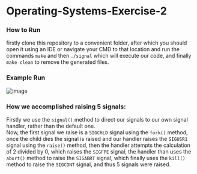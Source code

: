 # Operating-Systems-Exercise-2

### How to Run
firstly clone this repository to a convenient folder, after which you should open it using an IDE or navigate your CMD to that location and run the commands
``` make ``` and then ``` ./signal ``` which will execute our code, and finally ``` make clean ``` to remove the generated files.

### Example Run
![image](https://user-images.githubusercontent.com/73063105/161604179-90cefdec-2dd7-4980-9070-521bd6291176.png)

### How we accomplished raising 5 signals:
Firstly we use the ```signal()``` method to direct our signals to our own signal handler, rather than the default one. </br>
Now, the first signal we raise is a ```SIGCHLD``` signal using the ```fork()``` method, once the child dies the signal is raised and our handler raises the ```SIGUSR1``` signal using the ```raise()``` method, then the handler attempts the calculation of 2 divided by 0, which raises the ```SIGFPE``` signal, the handler than uses the ```abort()``` method to raise the ```SIGABRT``` signal, which finally uses the ```kill()``` method to raise the ```SIGCONT``` signal, and thus 5 signals were raised.
